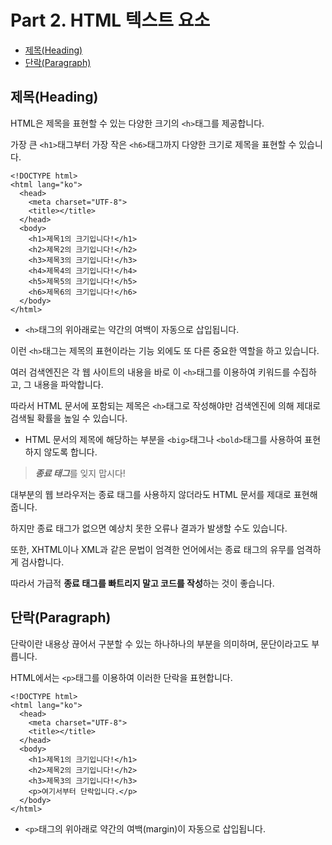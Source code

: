 # Part 2. HTML 텍스트 요소

+ [제목(Heading)](#제목Heading)
+ [단락(Paragraph)](#단락Paragraph)

## 제목(Heading)

HTML은 제목을 표현할 수 있는 다양한 크기의 ```<h>```태그를 제공합니다.

가장 큰 ```<h1>```태그부터 가장 작은 ```<h6>```태그까지 다양한 크기로 제목을 표현할 수 있습니다.
  
```
<!DOCTYPE html>
<html lang="ko">
  <head>
    <meta charset="UTF-8">
    <title></title>
  </head>
  <body>
    <h1>제목1의 크기입니다!</h1>
    <h2>제목2의 크기입니다!</h2>
    <h3>제목3의 크기입니다!</h3>
    <h4>제목4의 크기입니다!</h4>
    <h5>제목5의 크기입니다!</h5>
    <h6>제목6의 크기입니다!</h6>
  </body>
</html>
```

+ ```<h>```태그의 위아래로는 약간의 여백이 자동으로 삽입됩니다.

이런 ```<h>```태그는 제목의 표현이라는 기능 외에도 또 다른 중요한 역할을 하고 있습니다.

여러 검색엔진은 각 웹 사이트의 내용을 바로 이 ```<h>```태그를 이용하여 키워드를 수집하고, 그 내용을 파악합니다.

따라서 HTML 문서에 포함되는 제목은 ```<h>```태그로 작성해야만 검색엔진에 의해 제대로 검색될 확률을 높일 수 있습니다.

+ HTML 문서의 제목에 해당하는 부분을 ```<big>```태그나 ```<bold>```태그를 사용하여 표현하지 않도록 합니다.

> ***종료 태그***를 잊지 맙시다!

대부분의 웹 브라우저는 종료 태그를 사용하지 않더라도 HTML 문서를 제대로 표현해 줍니다.

하지만 종료 태그가 없으면 예상치 못한 오류나 결과가 발생할 수도 있습니다.

또한, XHTML이나 XML과 같은 문법이 엄격한 언어에서는 종료 태그의 유무를 엄격하게 검사합니다.

따라서 가급적 **종료 태그를 빠트리지 말고 코드를 작성**하는 것이 좋습니다.

## 단락(Paragraph)

단락이란 내용상 끊어서 구분할 수 있는 하나하나의 부분을 의미하며, 문단이라고도 부릅니다.

HTML에서는 ```<p>```태그를 이용하여 이러한 단락을 표현합니다.
  
```
<!DOCTYPE html>
<html lang="ko">
  <head>
    <meta charset="UTF-8">
    <title></title>
  </head>
  <body>
    <h1>제목1의 크기입니다!</h1>
    <h2>제목2의 크기입니다!</h2>
    <h3>제목3의 크기입니다!</h3>
    <p>여기서부터 단락입니다.</p>
  </body>
</html>
```
+ `<p>`태그의 위아래로 약간의 여백(margin)이 자동으로 삽입됩니다.
